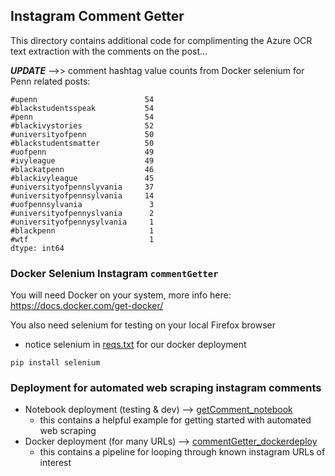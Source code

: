 ## Instagram Comment Getter

This directory contains additional code for complimenting the Azure OCR text extraction with the comments on the post...

**_UPDATE_** -->> comment hashtag value counts from Docker selenium for Penn related posts:

```                    
#upenn                        54
#blackstudentsspeak           54
#penn                         54
#blackivystories              52
#universityofpenn             50
#blackstudentsmatter          50
#uofpenn                      49
#ivyleague                    49
#blackatpenn                  46
#blackivyleague               45
#universityofpennslyvania     37
#universityofpennsylvania     14
#uofpennsylvania               3
#universityofpennyslvania      2
#universityofpennysylvania     1
#blackpenn                     1
#wtf                           1
dtype: int64
```

### Docker Selenium Instagram `commentGetter`

You will need Docker on your system, more info here: https://docs.docker.com/get-docker/

You also need selenium for testing on your local Firefox browser
- notice selenium in [reqs.txt](./configs/requirements.txt) for our docker deployment
 
```
pip install selenium
```

### Deployment for automated web scraping instagram comments

* Notebook deployment (testing & dev) --> [getComment_notebook](./getComment_notebook.ipynb)
    - this contains a helpful example for getting started with automated web scraping
* Docker deployment (for many URLs) --> [commentGetter_dockerdeploy](./commentGetter_dockerdeploy.ipynb)
    - this contains a pipeline for looping through known instagram URLs of interest